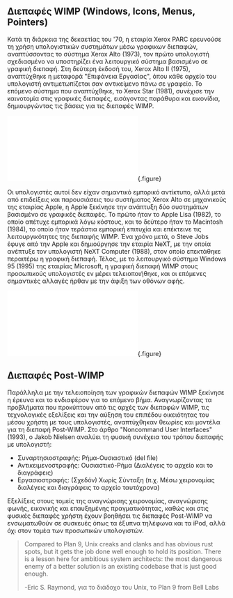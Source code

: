 ## Διεπαφές WIMP (Windows, Icons, Menus, Pointers)

Κατά τη διάρκεια της δεκαετίας του '70, η εταιρία Xerox PARC ερευνούσε τη χρήση υπολογιστικών συστημάτων μέσω γραφικων διεπαφών, αναπτύσσοντας το σύστημα Xerox Alto (1973), τον πρώτο υπολογιστή σχεδιασμένο να υποστηρίζει ένα λειτουργικό σύστημα βασισμένο σε γραφική διεπαφή. Στη δεύτερη έκδοσή του, Xerox Alto II (1975), αναπτύχθηκε η μεταφορά \"Επιφάνεια Εργασίας\", όπου κάθε αρχείο του υπολογιστή αντιμετωπίζεται σαν αντικείμενο πάνω σε γραφείο. Το επόμενο σύστημα που αναπτύχθηκε, το Xerox Star (1981), συνέχισε την καινοτομία στις γραφικές διεπαφές, εισάγοντας παράθυρα και εικονίδια, δημιουργώντας τις βάσεις για τις διεπαφές WIMP.

![](xerox-star-desktop.md){.figure}

Οι υπολογιστές αυτοί δεν είχαν σημαντικό εμπορικό αντίκτυπο, αλλά μετά από επιδείξεις και παρουσιάσεις του συστήματος Xerox Alto σε μηχανικούς της εταιρίας Apple, η Apple ξεκίνησε την ανάπτυξη δύο συστημάτων βασισμένο σε γραφικές διεπαφές. Το πρώτο ήταν το Apple Lisa (1982), το οποίο απέτυχε εμπορικά λόγω κόστους, και το δεύτερο ήταν το Macintosh (1984), το οποίο ήταν τεράστια εμπορική επιτυχία και επέκτεινε τις λειτουργικότητες της διεπαφής WIMP. Ένα χρόνο μετά, ο Steve Jobs έφυγε από την Apple και δημιούργησε την εταιρία NeXT, με την οποία ανέπτυξε τον υπολογιστή NeXT Computer (1988), στον οποίο επεκτάθηκε περαιτέρω η γραφική διεπαφή. Τέλος, με το λειτουργικό σύστημα Windows 95 (1995) της εταιρίας Microsoft, η γραφική διεπαφή WIMP στους προσωπικούς υπολογιστές εν μέρει τελειοποιήθηκε, και οι επόμενες σημαντικές αλλαγές ήρθαν με την άφιξη των οθόνων αφής.

![](windows95.md){.figure}

## Διεπαφές Post-WIMP

Παράλληλα με την τελειοποίηση των γραφικών διεπαφών WIMP ξεκίνησε η έρευνα και το ενδιαφέρον για το επόμενο βήμα. Αναγνωρίζοντας τα προβλήματα που προκύπτουν από τις αρχές των διεπαφών WIMP, τις τεχνολογικές εξελίξεις και την αύξηση του επιπέδου οικειότητας του μέσου χρήστη με τους υπολογιστές, αναπτύχθηκαν θεωρίες και μοντέλα για τη διεπαφή Post-WIMP. Στο άρθρο \"Noncommand User Interfaces\" (1993), ο Jakob Nielsen αναλύει τη φυσική συνέχεια του τρόπου διεπαφής με υπολογιστή: 

- Συναρτησιοστραφής: Ρήμα-Ουσιαστικό (del file)
- Αντικειμενοστραφής: Ουσιαστικό-Ρήμα (Διαλέγεις το αρχείο και το διαγράφεις)
- Εργασιοστραφής: (Σχεδόν) Χωρίς Σύνταξη (π.χ. Μέσω χειρονομίας διαλέγεις και διαγράφεις το αρχείο ταυτόχρονα)

Εξελίξεις στους τομείς της αναγνώρισης χειρονομίας, αναγνώρισης φωνής, εικονικής και επαυξημένης πραγματικότητας, καθώς και στις φυσικές διεπαφές χρήστη έχουν βοηθήσει τις διεπαφές Post-WIMP να ενσωματωθούν σε συσκευές όπως τα έξυπνα τηλέφωνα και τα iPod, αλλά όχι στον τομέα των προσωπικών υπολογιστών.


> Compared to Plan 9, Unix creaks and clanks and has obvious rust spots,
> but it gets the job done well enough to hold its position.
> There is a lesson here for ambitious system architects:
> the most dangerous enemy of a better solution is
>  an existing codebase that is just good enough.
>
> -Eric S. Raymond, για το διάδοχο του Unix, το Plan 9 from Bell Labs
